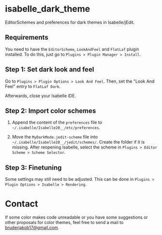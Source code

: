# isabelle_dark_theme
EditorSchemes and preferences for dark themes in Isabelle/jEdit.

## Requirements
You need to have the `EditorScheme`, `LookAndFeel` and `FlatLaf` plugin installed. To do this, just go to `Plugins > Plugin Manager > Install`.

## Step 1: Set dark look and feel
Go to `Plugins > Plugin Options > Look And Feel`. Then, set the "Look And Feel" entry to `FlatLaf Dark`.

Afterwards, close your Isabelle IDE.

## Step 2: Import color schemes
1. Append the content of the `preferences` file to `~/.isabelle/Isabelle20__/etc/preferences`.

1. Move the `MyDarkMode.jedit-scheme` file into `~/.isabelle/Isabelle20__/jedit/schemes/`. Create the folder if it is missing. After reopening Isabelle, select the scheme in `Plugins > Editor Scheme > Scheme Selector`.

## Step 3: Finetuning
Some settings may still need to be adjusted. This can be done in `Plugins > Plugin Options > Isabelle > Rendering`.

# Contact
If some color makes code unreadable or you have some suggestions or other proposals for color themes, feel free to send a mail to [bruderjakob17@gmail.com](mailto:bruderjakob17@gmail.com).
